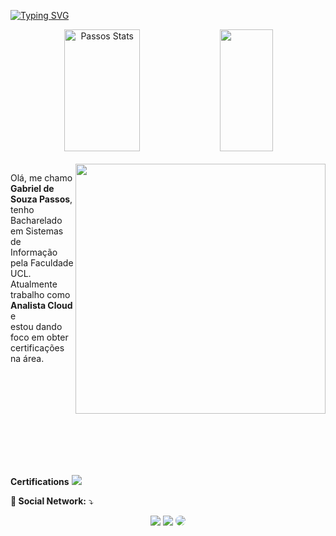 
[![Typing SVG](https://readme-typing-svg.herokuapp.com/?color=A81DF7&size=35&center=true&vCenter=true&width=1000&lines=HELLO,+My+name+is+Gabriel+de+Souza+Passos;I'm+23+years+old;I'm+from+Brazil;I'm+Cloud+Analyst;Be+Welcome!+:%29)](https://git.io/typing-svg)

<div align="center">  
  <img width="49%" height="195px" src="https://github-readme-stats-krvj.vercel.app/api?username=Passos-Gabriel&show_icons=true&theme=dracula" alt="Passos Stats" /> 
  <img width="41%" height="195px" src="https://github-readme-stats.vercel.app/api/top-langs/?username=passos-gabriel&layout=compact&hide_border=true&title_color=ffffff&text_color=ffffff&bg_color=0d1117" />
</div> 

<br/>
<img src="https://raw.githubusercontent.com/MicaelliMedeiros/micaellimedeiros/master/image/computer-illustration.png" min-width="400px" max-width="400px" width="400px" align="right">

<p align="left"> 
  Olá, me chamo <strong>Gabriel de Souza Passos</strong>, tenho Bacharelado em Sistemas de <br/>Informação pela Faculdade UCL. Atualmente trabalho como <strong>Analista Cloud</strong> e<br> estou dando foco em obter certificações na área.<br>
  
</p>
<br/>
<br/><br/><br/><br/><br/><br/>
<p align="left">
  <a href="https://skillicons.dev">
    <imgsrc="https://skillicons.dev/icons?i=azure,aws,git,bash,docker,kubernetes,linux,powershell,py,terraform,windows" />
  </a>
</p>

<br>

<p align="lef">
<strong>Certifications</strong>
<img src="https://miro.medium.com/v2/resize:fit:600/1*KjpRHQuaF0X0Kcb5lpWY_A.png">
</p>

<p align="left">
  <strong>💌 Social Network:</strong> ⤵️
  <div align="center"> 
    <a href="https://www.instagram.com/gabriel.passos27/" target="_blank"><img src="https://img.shields.io/badge/-Instagram-%23E4405F?style=for-the-badge&logo=instagram&logoColor=white"></a>
    <a href = "mailto:bielpassos@hotmail.com"> <img src="https://img.shields.io/badge/Microsoft_Outlook-0078D4?logo=microsoft-outlook&logoColor=white&style=for-the-badge" target="_blank"></a>
    <a href="https://www.linkedin.com/in/gabriel-de-souza-passos-4004a01b8/" target="_blank"><img src="https://img.shields.io/badge/-LinkedIn-%230077B5?style=for-the-badge&logo=linkedin&logoColor=white" style="border-radius: 30px" target="_blank"></a> 
 </div>
</p>

